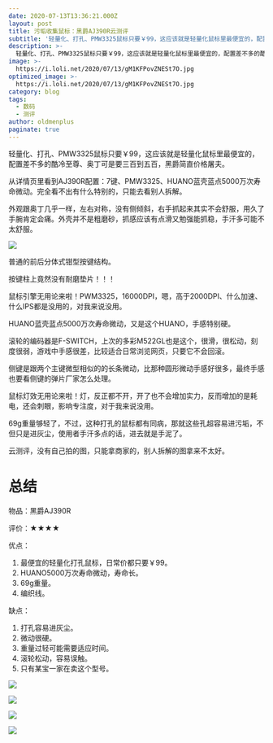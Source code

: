 ```yaml
---
date: 2020-07-13T13:36:21.000Z
layout: post
title: 污垢收集鼠标：黑爵AJ390R云测评
subtitle: '轻量化、打孔、PMW3325鼠标只要￥99，这应该就是轻量化鼠标里最便宜的，配置差不多的酷冷至尊、奥丁可是要三百到五百，黑爵简直价格屠夫'
description: >-
  轻量化、打孔、PMW3325鼠标只要￥99，这应该就是轻量化鼠标里最便宜的，配置差不多的酷冷至尊、奥丁可是要三百到五百，黑爵简直价格屠夫
image: >-
  https://i.loli.net/2020/07/13/gM1KFPovZNESt7O.jpg
optimized_image: >-
  https://i.loli.net/2020/07/13/gM1KFPovZNESt7O.jpg
category: blog
tags:
  - 数码
  - 测评
author: oldmenplus
paginate: true
---
```


轻量化、打孔、PMW3325鼠标只要￥99，这应该就是轻量化鼠标里最便宜的，配置差不多的酷冷至尊、奥丁可是要三百到五百，黑爵简直价格屠夫。

从详情页里看到AJ390R配置：7键、PMW3325、HUANO蓝壳蓝点5000万次寿命微动。完全看不出有什么特别的，只能去看别人拆解。

外观跟奥丁几乎一样，左右对称，没有侧倾斜，右手抓起来其实不会舒服，用久了手腕肯定会痛。外壳并不是粗磨砂，抓感应该有点滑又勉强能抓稳，手汗多可能不太舒服。

![](https://i.loli.net/2020/07/13/Ip48egqo6dkMCzO.jpg)

普通的前后分体式钳型按键结构。

按键柱上竟然没有耐磨垫片！！！

鼠标引擎无用论来啦！PWM3325，16000DPI，嗯，高于2000DPI、什么加速、什么IPS都是没用的，对我来说没用。

HUANO蓝壳蓝点5000万次寿命微动，又是这个HUANO，手感特别硬。

滚轮的编码器是F-SWITCH，上次的多彩M522GL也是这个，很滑，很松动，刻度很弱，游戏中手感很差，比较适合日常浏览网页，只要它不会回滚。

侧键是跟两个主键微型相似的的长条微动，比那种圆形微动手感好很多，最终手感也要看侧键的弹片厂家怎么处理。

鼠标灯效无用论来啦！灯，反正都不开，开了也不会增加实力，反而增加的是耗电，还会刺眼，影响专注度，对于我来说没用。

69g重量够轻了，不过，这种打孔的鼠标都有同病，那就这些孔超容易进污垢，不但只是进灰尘，使用者手汗多点的话，进去就是手泥了。

云测评，没有自己拍的图，只能拿商家的，别人拆解的图拿来不太好。

# 总结

物品：黑爵AJ390R

评价：★★★★

优点：

1. 最便宜的轻量化打孔鼠标，日常价都只要￥99。
3. HUANO5000万次寿命微动，寿命长。
3. 69g重量。
4. 编织线。

缺点：

1. 打孔容易进灰尘。
2. 微动很硬。
3. 重量过轻可能需要适应时间。
4. 滚轮松动，容易误触。
5. 只有某宝一家在卖这个型号。



![](https://i.loli.net/2020/07/13/3B85INPhGtgbdup.jpg)

![](https://i.loli.net/2020/07/13/H7fJUdF6cLxTGka.jpg)

![](https://i.loli.net/2020/07/13/gM1KFPovZNESt7O.jpg)

![](https://i.loli.net/2020/07/13/dnXMoEym7azQ4Th.png)

